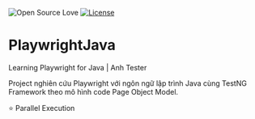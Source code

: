 ![Open Source Love](https://badges.frapsoft.com/os/v1/open-source.svg?v=103)
[![License](https://img.shields.io/badge/License-Apache%202.0-blue.svg)](https://opensource.org/licenses/Apache-2.0)

# PlaywrightJava
Learning Playwright for Java | Anh Tester

Project nghiên cứu Playwright với ngôn ngữ lập trình Java cùng TestNG Framework theo mô hình code Page Object Model.

⭐ Parallel Execution
